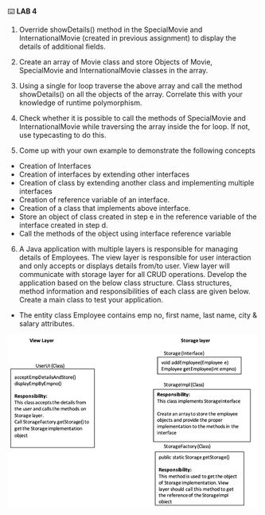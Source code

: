 :keyboard: **LAB 4**  


1) Override showDetails() method in the SpecialMovie and InternationalMovie (created in previous assignment) to display the details of additional fields.

2) Create an array of Movie class and store Objects of Movie, SpecialMovie and InternationalMovie classes in the array.

3) Using a single for loop traverse the above array and call the method showDetails() on all the objects of the array. Correlate this with your knowledge of runtime polymorphism.

4) Check whether it is possible to call the methods of SpecialMovie and InternationalMovie while traversing the array inside the for loop. If not, use typecasting to do this.

5) Come up with your own example to demonstrate the following concepts 
  - Creation of Interfaces
  - Creation of interfaces by extending other interfaces
  - Creation of class by extending another class and implementing multiple interfaces
  - Creation of reference variable of an interface.
  - Creation of a class that implements above interface.
  - Store an object of class created in step e in the reference variable of the interface created in step d.
  - Call the methods of the object using interface reference variable

6) A Java application with multiple layers is responsible for managing details of Employees. The view layer is responsible for user interaction and only accepts or displays details from/to user. View layer will communicate with storage layer for all CRUD operations. Develop the application based on the below class structure. Class structures, method information and responsibilities of each class are given below. Create a main class to test your application.
  - The entity class Employee contains emp no, first name, last name, city & salary attributes.

![image](lab4-layered-arch.png)
